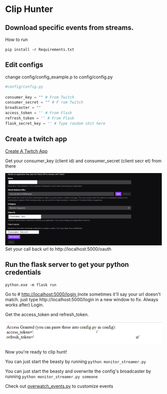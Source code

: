 # Clip Hunter
## Download specific events from streams. 

How to run

`pip install -r Requirements.txt`


## Edit configs

change config/config_example.p to config/config.py

```python
#config/config.py

consumer_key = "" # From Twitch
consumer_secret = "" # F rom Twitch
broadcaster = "" 
access_token = '' # From Flask
refresh_token = '' # From Flask
flask_secret_key = '' # Type random shit here

```

## Create a twitch app

[Create A Twitch App](https://dev.twitch.tv/console/apps/create)


Get your consumer_key (client id) and consumer_secret (client secr
et) from there

![img_twitch_config.png](image_twitch_config.png)
Set your call back url to http://localhost:5000/oauth

## Run the flask server to get your python credentials

`python.exe -m flask run`

Go to # [http://localhost:5000/login ](http://localhost:5000/oauth)
(note sometimes it'll say your url doesn't match. just type http://localhost:5000/login in a new window to fix. Always works after)
Login.

Get the access_token and refresh_token.

![image_flask.png](image_flask.png)


Now you're ready to clip hunt!


You can just start the beasty by running `python monitor_streamer.py`



You can just start the beasty and overwrite the config's broadcaster by running `python monitor_streamer.py someone`


Check out [overwatch_events.py](overwatch_events.py) to customize events